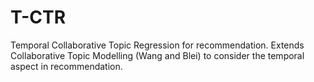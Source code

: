 # T-CTR
Temporal Collaborative Topic Regression for recommendation. Extends Collaborative Topic Modelling (Wang and Blei) to consider the temporal aspect in recommendation.
